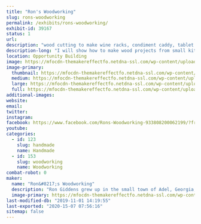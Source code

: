 ```yaml
---
title: "Ron's Woodworking"
slug: rons-woodworking
permalink: /exhibits/rons-woodworking/
exhibit-id: 39167
status: 1
url: 
description: "wood cutting to make wine racks, condiment caddy, tablet stand, etc."
description-long: "I will show how to make wood projects from small kitchen displays to furniture"
location: Opportunity Building
image: https://mfocdn-themakereffectfo.netdna-ssl.com/wp-content/uploads/2016/09/IMG_0843-1-1024x683.jpg
image-primary:
  thumbnail: https://mfocdn-themakereffectfo.netdna-ssl.com/wp-content/uploads/2016/09/IMG_0843-1-150x150.jpg
  medium: https://mfocdn-themakereffectfo.netdna-ssl.com/wp-content/uploads/2016/09/IMG_0843-1-300x200.jpg
  large: https://mfocdn-themakereffectfo.netdna-ssl.com/wp-content/uploads/2016/09/IMG_0843-1-1024x683.jpg
  full: https://mfocdn-themakereffectfo.netdna-ssl.com/wp-content/uploads/2016/09/IMG_0843-1.jpg
additional-images:
website: 
email: 
twitter: 
instagram: 
facebook: https://www.facebook.com/Rons-Woodworking-933808200062199/?fref=ts
youtube: 
categories:
  - id: 123
    slug: handmade
    name: Handmade
  - id: 153
    slug: woodworking
    name: Woodworking
combat-robot: 0
maker:
  name: "Ron&#8217;s Woodworking"
  description: "Ron Giddens grew up in the small town of Adel, Georgia, where whittling on the front porch was a daily activity. Since then, he has perfected his wood working skills and now makes charming wood furniture, and beautiful wood kitchen accessories. His work includes  wine racks, condiment caddy, electronic tablet stand, and other decor items. "
  image-primary: https://mfocdn-themakereffectfo.netdna-ssl.com/wp-content/uploads/2016/09/ron_giddens-300x225.jpg
last-modified-db: "2019-11-01 14:19:55"
last-exported: "2020-15-07 07:56:16"
sitemap: false
---
```

